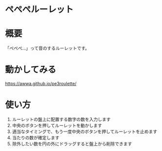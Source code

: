 ぺぺぺルーレット
===

# 概要
「ぺぺぺ...」って音のするルーレットです。

# 動かしてみる
https://awwa.github.io/pe3roulette/

# 使い方
1. ルーレットの盤上に配置する数字の数を入力します
2. 中央のボタンを押してルーレットを動かします
3. 適当なタイミングで、もう一度中央のボタンを押してルーレットを止めます
4. 当たりの数が確定します
5. 除外したい数を円の外にドラッグすると盤上から削除できます
